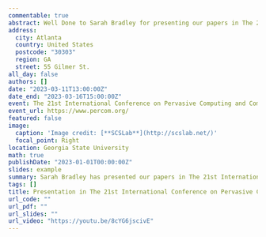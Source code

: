 ```yaml
---
commentable: true
abstract: Well Done to Sarah Bradley for presenting our papers in The 21st International Conference on Pervasive Computing and Communications (PerCom 2023)
address:
  city: Atlanta
  country: United States
  postcode: "30303"
  region: GA
  street: 55 Gilmer St.
all_day: false
authors: []
date: "2023-03-11T13:00:00Z"
date_end: "2023-03-16T15:00:00Z"
event: The 21st International Conference on Pervasive Computing and Communications
event_url: https://www.percom.org/
featured: false
image:
  caption: 'Image credit: [**SCSLab**](http://scslab.net/)'
  focal_point: Right
location: Georgia State University
math: true
publishDate: "2023-01-01T00:00:00Z"
slides: example
summary: Sarah Bradley has presented our papers in The 21st International Conference on Pervasive Computing and Communications (PerCom 2023)
tags: []
title: Presentation in The 21st International Conference on Pervasive Computing and Communications (PerCom 2023)
url_code: ""
url_pdf: ""
url_slides: ""
url_video: "https://youtu.be/8cYG6jscivE"
---
```

